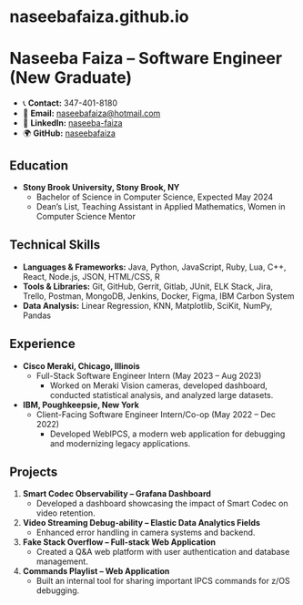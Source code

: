 # naseebafaiza.github.io
# Naseeba Faiza – Software Engineer (New Graduate)

- 📞 **Contact:** 347-401-8180
- 📧 **Email:** naseebafaiza@hotmail.com  
- 💼 **LinkedIn:** [naseeba-faiza](https://www.linkedin.com/naseeba-faiza)
- 🌍 **GitHub:** [naseebafaiza](https://github.com/naseebafaiza)

## Education

- **Stony Brook University, Stony Brook, NY**
  - Bachelor of Science in Computer Science, Expected May 2024
  - Dean’s List, Teaching Assistant in Applied Mathematics, Women in Computer Science Mentor

## Technical Skills

- **Languages & Frameworks:** Java, Python, JavaScript, Ruby, Lua, C++, React, Node.js, JSON, HTML/CSS, R
- **Tools & Libraries:** Git, GitHub, Gerrit, Gitlab, JUnit, ELK Stack, Jira, Trello, Postman, MongoDB, Jenkins, Docker, Figma, IBM Carbon System
- **Data Analysis:** Linear Regression, KNN, Matplotlib, SciKit, NumPy, Pandas

## Experience

- **Cisco Meraki, Chicago, Illinois**
  - Full-Stack Software Engineer Intern (May 2023 – Aug 2023)
    - Worked on Meraki Vision cameras, developed dashboard, conducted statistical analysis, and analyzed large datasets.
- **IBM, Poughkeepsie, New York**
  - Client-Facing Software Engineer Intern/Co-op (May 2022 – Dec 2022)
    - Developed WebIPCS, a modern web application for debugging and modernizing legacy applications.

## Projects

1. **Smart Codec Observability – Grafana Dashboard**
   - Developed a dashboard showcasing the impact of Smart Codec on video retention.
2. **Video Streaming Debug-ability – Elastic Data Analytics Fields**
   - Enhanced error handling in camera systems and backend.
3. **Fake Stack Overflow – Full-stack Web Application**
   - Created a Q&A web platform with user authentication and database management.
4. **Commands Playlist – Web Application**
   - Built an internal tool for sharing important IPCS commands for z/OS debugging.
